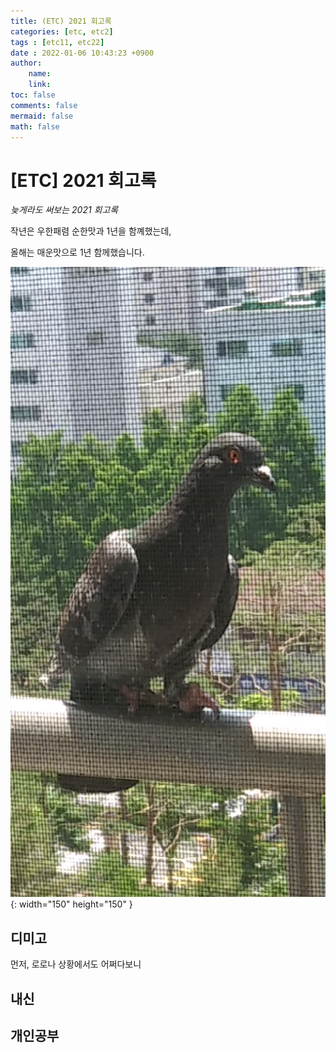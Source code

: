 ```yaml
---
title: (ETC) 2021 회고록 
categories: [etc, etc2]
tags : [etc11, etc22]
date : 2022-01-06 10:43:23 +0900
author:
    name: 
    link: 
toc: false
comments: false
mermaid: false
math: false
---
```

# [ETC] 2021 회고록

*늦게라도 써보는 2021 회고록*

작년은 우한패렴 순한맛과 1년을 함꼐했는데,

올해는 매운맛으로 1년 함께했습니다.

![gogo.jpg](/assets/img/test/gogo.jpg){: width="150" height="150" }

## 디미고

먼저, 로로나 상황에서도 어쩌다보니

## 내신

## 개인공부
